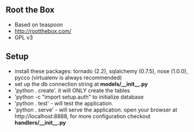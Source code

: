  Root the Box
-------------------
* Based on teaspoon
* http://rootthebox.com/
* GPL v3

 Setup
-------------------
* install these packages: tornado (2.2), sqlalchemy (0.7.5), nose (1.0.0), pycco (virtualenv is always recommended)
* set up the db connection string at __models/\_\_init\_\_.py__
* 'python . create'. it will ONLY create the tables 
* 'python -c "import setup.auth" to initialize database
* 'python . test' - will test the application.
* 'python . serve' - will serve the application. open your browser at http://localhost:8888, for more configuration checkout __handlers/\_\_init\_\_.py__



